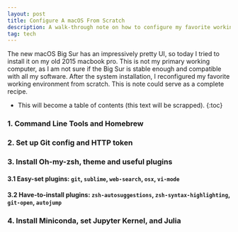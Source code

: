 ```yaml
---
layout: post
title: Configure A macOS From Scratch
description: A walk-through note on how to configure my favorite working system from a brand new macOS system, including Git token, Homebrew, Terminal color theme, Oh-my-zsh plugins, miniconda and jupyter kernel.
tag: tech
---
```


The new macOS Big Sur has an impressively pretty UI, so today I tried to install it on my old 2015 macbook pro. This is not my primary working computer, as I am not sure if the Big Sur is stable enough and compatible with all my software. 
After the system installation, I reconfigured my favorite working environment from scratch. This is note could serve as a complete recipe.

* This will become a table of contents (this text will be scrapped).
{:toc}

### 1. Command Line Tools and Homebrew

### 2. Set up Git config and HTTP token

### 3. Install Oh-my-zsh, theme and useful plugins

#### 3.1 Easy-set plugins: `git`, `sublime`, `web-search`, `osx`, `vi-mode`

#### 3.2 Have-to-install plugins: `zsh-autosuggestions`, `zsh-syntax-highlighting`, `git-open`, `autojump`

### 4. Install Miniconda, set Jupyter Kernel, and Julia